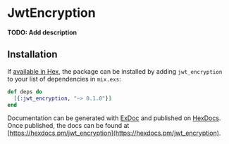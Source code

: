 # JwtEncryption

**TODO: Add description**

## Installation

If [available in Hex](https://hex.pm/docs/publish), the package can be installed
by adding `jwt_encryption` to your list of dependencies in `mix.exs`:

```elixir
def deps do
  [{:jwt_encryption, "~> 0.1.0"}]
end
```

Documentation can be generated with [ExDoc](https://github.com/elixir-lang/ex_doc)
and published on [HexDocs](https://hexdocs.pm). Once published, the docs can
be found at [https://hexdocs.pm/jwt_encryption](https://hexdocs.pm/jwt_encryption).

